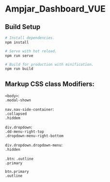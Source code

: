 # Ampjar_Dashboard_VUE

## Build Setup

```bash
# Install dependencies.
npm install

# Serve with hot reload.
npm run serve

# Build for production with minification.
npm run build
```

## Markup CSS class Modifiers:
`<body>`:  
    `.modal-shown`  
  
`nav.nav-side-container`:  
    `.collapsed`  
    `.hiddem`  
  
`div.dropdown`:  
    `.dd-menu-right-top`  
    `.dropdown-menu-right-bottom`  
  
`div.dropdown.dropdown-menu`:  
    `.hidden`  
  
`.btn`: 
    `.outline`  
    `.primary`  
  
`btn.primary`  
    `.outline`
